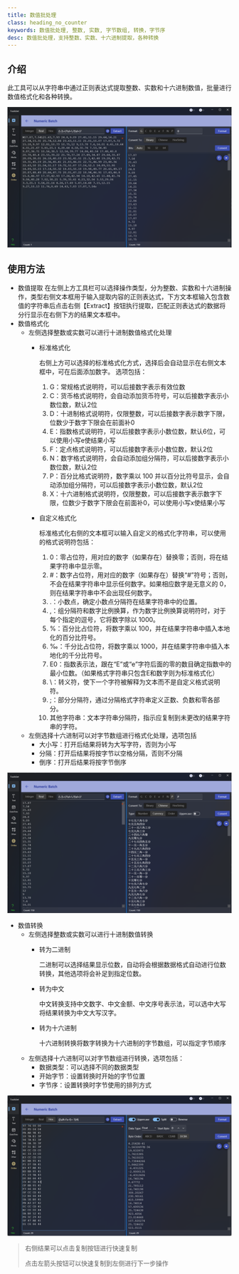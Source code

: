 ```yaml
---
title: 数值批处理
class: heading_no_counter
keywords: 数值批处理, 整数, 实数, 字节数组, 转换，字节序
desc: 数值批处理，支持整数、实数、十六进制提取，各种转换
---
```


## 介绍

此工具可以从字符串中通过正则表达式提取整数、实数和十六进制数值，批量进行数值格式化和各种转换。

![](../../assets/images/ToolsSet/TSNNumBatch1.png)

## 使用方法

* 数值提取
  在左侧上方工具栏可以选择操作类型，分为整数、实数和十六进制操作，类型右侧文本框用于输入提取内容的正则表达式，下方文本框输入包含数值的字符串后点击右侧【Extract】按钮执行提取，匹配正则表达式的数据将分行显示在右侧下方的结果文本框中。
* 数值格式化
  * 左侧选择整数或实数可以进行十进制数值格式化处理
    * 标准格式化
      
      右侧上方可以选择的标准格式化方式，选择后会自动显示在右侧文本框中，可在后面添加数字。
      选项包括：
      1. G：常规格式说明符，可以后接数字表示有效位数
      2. C：货币格式说明符，会自动添加货币符号，可以后接数字表示小数位数，默认2位
      3. D：十进制格式说明符，仅限整数，可以后接数字表示数字下限，位数少于数字下限会在前面补0
      4. E：指数格式说明符，可以后接数字表示小数位数，默认6位，可以使用小写e使结果小写
      5. F：定点格式说明符，可以后接数字表示小数位数，默认2位
      6. N：数字格式说明符，会自动添加组分隔符，可以后接数字表示小数位数，默认2位
      7. P：百分比格式说明符，数字乘以 100 并以百分比符号显示，会自动添加组分隔符，可以后接数字表示小数位数，默认2位
      8. X：十六进制格式说明符，仅限整数，可以后接数字表示数字下限，位数少于数字下限会在前面补0，可以使用小写x使结果小写
    * 自定义格式化

      标准格式化右侧的文本框可以输入自定义的格式化字符串，可以使用的格式说明符包括：
      1. 0：零占位符，用对应的数字（如果存在）替换零；否则，将在结果字符串中显示零。
      2. #：数字占位符，用对应的数字（如果存在）替换“#”符号；否则，不会在结果字符串中显示任何数字。如果相应数字是无意义的 0，则在结果字符串中不会出现任何数字。
      3. .：小数点，确定小数点分隔符在结果字符串中的位置。
      4. ,：组分隔符和数字比例换算，作为数字比例换算说明符时，对于每个指定的逗号，它将数字除以 1000。
      5. %：百分比占位符，将数字乘以 100，并在结果字符串中插入本地化的百分比符号。
      6. ‰：千分比占位符，将数字乘以 1000，并在结果字符串中插入本地化的千分比符号。
      7. E0：指数表示法，跟在“E”或“e”字符后面的零的数目确定指数中的最小位数。（如果格式字符串只包含E和数字则为标准格式化）
      8. \：转义符，使下一个字符被解释为文本而不是自定义格式说明符。
      9. ;：部分分隔符，通过分隔格式字符串定义正数、负数和零各部分。
      10. 其他字符串：文本字符串分隔符，指示应复制到未更改的结果字符串的字符。
  * 左侧选择十六进制可以对字节数组进行格式化处理，选项包括
    * 大小写：打开后结果将转为大写字符，否则为小写
    * 分隔：打开后结果将按字节以空格分隔，否则不分隔
    * 倒序：打开后结果将按字节倒序
  
![](../../assets/images/ToolsSet/TSNNumBatch2.png)

* 数值转换
  * 左侧选择整数或实数可以进行十进制数值转换
    * 转为二进制
  
      二进制可以选择结果显示位数，自动将会根据数据格式自动进行位数转换，其他选项将会补足到指定位数。
    * 转为中文
      
      中文转换支持中文数字、中文金额、中文序号表示法，可以选中大写将结果转换为中文大写汉字。
    * 转为十六进制

      十六进制转换将数字转换为十六进制的字节数组，可以指定字节顺序
  * 左侧选择十六进制可以对字节数组进行转换，选项包括：
    * 数据类型：可以选择不同的数据类型
    * 开始字节：设置转换时开始的字节位置
    * 字节序：设置转换时字节使用的排列方式

![](../../assets/images/ToolsSet/TSNNumBatch3.png)

> 右侧结果可以点击复制按钮进行快速复制
> 
> 点击左箭头按钮可以快速复制到左侧进行下一步操作